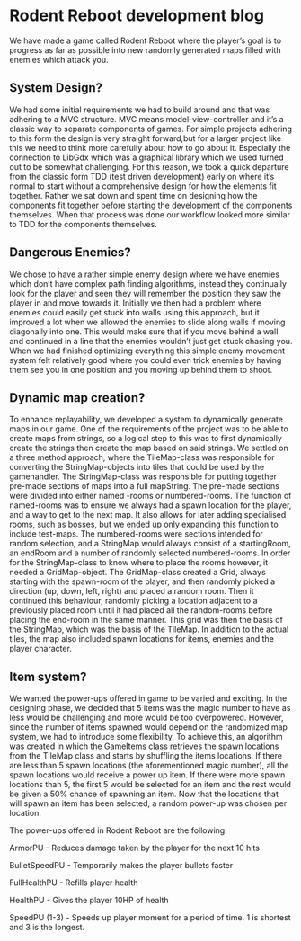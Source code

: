 # Rodent Reboot development blog

We have made a game called Rodent Reboot where the player’s goal is to progress as far as possible into new randomly
generated maps filled with enemies which attack you.

## System Design?
We had some initial requirements we had to build around and that was adhering to a MVC structure. MVC means
model-view-controller and it’s a classic way to separate components of games. For simple projects adhering to this form
the design is very straight forward,but for a larger project like this we need to think more carefully about how to go about it.
Especially the connection to LibGdx which was a graphical library which we used turned out to be somewhat challenging.
For this reason, we took a quick departure from the classic form TDD (test driven development) early on where it’s
normal to start without a comprehensive design for how the elements fit together. Rather we sat down and spent time on
designing how the components fit together before starting the development of the components themselves. When that
process was done our workflow looked more similar to TDD for the components themselves.


## Dangerous Enemies?
We chose to have a rather simple enemy design where we have enemies which don’t have complex path finding algorithms,
instead they continually look for the player and seen they will remember the position they saw the player in and move
towards it. Initially we then had a problem where enemies could easily get stuck into walls using this approach,
but it improved a lot when we allowed the enemies to slide along walls if moving diagonally into one. This would make
sure that if you move behind a wall and continued in a line that the enemies wouldn’t just get stuck chasing you.
When we had finished optimizing everything this simple enemy movement system felt relatively good where you could even
trick enemies by having them see you in one position and you moving up behind them to shoot.

## Dynamic map creation?
To enhance replayability, we developed a system to dynamically generate maps in our game. One of the requirements of the
project was to be able to create maps from strings, so a logical step to this was to first dynamically create the strings
then create the map based on said strings. We settled on a three method approach, where the TileMap-class was responsible
for converting the StringMap-objects into tiles that could be used by the gamehandler. The StringMap-class was responsible
for putting together pre-made sections of maps into a full mapString. The pre-made sections were divided into either named
-rooms or numbered-rooms. The function of named-rooms was to ensure we always had a spawn location for the player, and a way
to get to the next map. It also allows for later adding specialised rooms, such as bosses, but we ended up only expanding this
function to include test-maps. The numbered-rooms were sections intended for random selection, and a StringMap would always
consist of a startingRoom, an endRoom and a number of randomly selected numbered-rooms. In order for the StringMap-class to
know where to place the rooms however, it needed a GridMap-object. The GridMap-class created a Grid, always starting with the
spawn-room of the player, and then randomly picked a direction (up, down, left, right) and placed a random room. Then it continued
this behaviour, randomly picking a location adjacent to a previously placed room until it had placed all the random-rooms before
placing the end-room in the same manner. This grid was then the basis of the StringMap, which was the basis of the TileMap.
In addition to the actual tiles, the map also included spawn locations for items, enemies and the player character.

## Item system?
We wanted the power-ups offered in game to be varied and exciting. In the designing phase, we decided that 5 items was 
the magic number to have as less would be challenging and more would be too overpowered.
However, since the number of items spawned would depend on the randomized map system, we had to introduce some 
flexibility. To achieve this, an algorithm was created in which the GameItems class retrieves the spawn locations from 
the TileMap class and starts by shuffling the items locations. If there are less than 5 spawn locations (the 
aforementioned magic number), all the spawn locations would receive a power up item. If there were more spawn locations 
than 5, the first 5 would be selected for an item and the rest would be given a 50% chance of spawning an item. Now that
the locations that will spawn an item has been selected, a random power-up was chosen per location. 

The power-ups offered in Rodent Reboot are the following:

ArmorPU - Reduces damage taken by the player for the next 10 hits

BulletSpeedPU - Temporarily makes the player bullets faster

FullHealthPU - Refills player health

HealthPU - Gives the player 10HP of health

SpeedPU (1-3) - Speeds up player moment for a period of time. 1 is shortest and 3 is the longest. 



